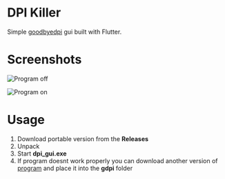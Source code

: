 # DPI Killer
Simple [goodbyedpi](https://github.com/ValdikSS/GoodbyeDPI "Official goodbyedpi repo") gui built with Flutter.

# Screenshots

![Program off](https://github.com/R0uT3r52/gDPI-GUI/blob/main/program_img/screenshot.png)

![Program on](https://github.com/R0uT3r52/gDPI-GUI/blob/main/program_img/screenshot2.png)

# Usage
1. Download portable version from the **Releases**
2. Unpack
3. Start **dpi_gui.exe**
4. If program doesnt work properly you can download another version of [program](https://github.com/ValdikSS/GoodbyeDPI/releases) and place it into the **gdpi** folder
